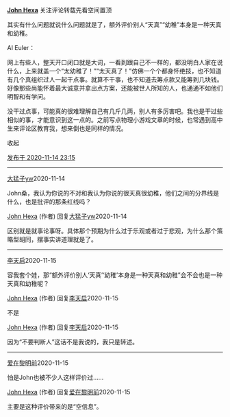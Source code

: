 [**John Hexa**](https://www.zhihu.com/people/mcbig)
关注评论转载先看空间置顶
>
其实有什么问题就说什么问题就是了，额外评价别人“天真”“幼稚”本身是一种天真和幼稚。
>>
AI Euler：
>>
网上有些人，整天开口闭口就是大词，一看到跟自己不一样的，都没明白人家在说什么，上来就盖一个“太幼稚了！”“太天真了！”仿佛一个个都身怀绝技，也不知道有几个真组织过人一起干点事。就算不干事，也不知道去筹点款又能筹到几块钱。好像那些尚能怀着最大诚意并拿出点方案，还能被世人所知的人，也通通不如他们明智和有学问。  
  >>
没干过点事，可能真的很难理解自己有几斤几两，别人有多厉害吧。我也是干过些相似的事，才能意识到这一点的。之前写点物理小游戏文章的时候，也常遇到高中生来评论区教育我，想来倒也是同样的情况。
>>
收起​

[发布于 2020-11-14 23:15](https:www.zhihu.com/pin/1311084543437676544)

---

[大猛子yw](https://www.zhihu.com/people/mi-hu-lao-shi-60)2020-11-14
>
John桑，我认为你说的不对和我认为你说的很天真很幼稚，他们之间的分界线是什么，也是批评的那条红线吗？

[John Hexa](https://www.zhihu.com/people/mcbig)​ (作者) 回复[大猛子yw](https://www.zhihu.com/people/mi-hu-lao-shi-60)2020-11-14
>
区别就是就事论事呀。具体那个预期为什么过于乐观或者过于悲观，为什么那个策略型胡同，摆事实讲道理就是了。

---

[李天启](https://www.zhihu.com/people/li-hao-shu-37)2020-11-15
>
容我套个娃，那“额外评价别人‘天真’‘幼稚’本身是一种天真和幼稚”会不会也是一种天真和幼稚呢？

[John Hexa](https://www.zhihu.com/people/mcbig)​ (作者) 回复[李天启](https://www.zhihu.com/people/li-hao-shu-37)2020-11-15
>
不是

[John Hexa](https://www.zhihu.com/people/mcbig)​ (作者) 回复[李天启](https://www.zhihu.com/people/li-hao-shu-37)2020-11-15
>
因为“不要判断人”这话不是我说的，我只是转述。

---

[爱在黎明前](https://www.zhihu.com/people/ai-zai-li-ming-qian-60)2020-11-15
>
怕是John也被不少人这样评价过……

[John Hexa](https://www.zhihu.com/people/mcbig)​ (作者) 回复[爱在黎明前](https://www.zhihu.com/people/ai-zai-li-ming-qian-60)2020-11-15
>
主要是这种评价带来的是“空信息”。
